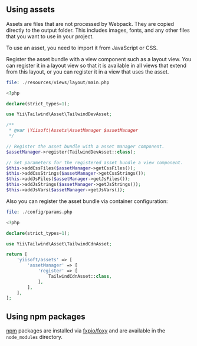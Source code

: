 ## Using assets

Assets are files that are not processed by Webpack. They are copied directly to the output folder. This includes images, fonts, and any other files that you want to use in your project.

To use an asset, you need to import it from JavaScript or CSS.

Register the asset bundle with a view component such as a layout view. You can register it in a layout view so that it is available in all views that extend from this layout, or you can register it in a view that uses the asset.

```php
file: ./resources/views/layout/main.php

<?php

declare(strict_types=1);

use Yii\Tailwind\Asset\TailwindDevAsset;

/**
 * @var \Yiisoft\Assets\AssetManager $assetManager
 */

// Register the asset bundle with a asset manager component.
$assetManager->register(TailwindDevAsset::class);

// Set parameters for the registered asset bundle a view component.
$this->addCssFiles($assetManager->getCssFiles());
$this->addCssStrings($assetManager->getCssStrings());
$this->addJsFiles($assetManager->getJsFiles());
$this->addJsStrings($assetManager->getJsStrings());
$this->addJsVars($assetManager->getJsVars());
```

Also you can register the asset bundle via container configuration:

```php
file: ./config/params.php

<?php

declare(strict_types=1);

use Yii\Tailwind\Asset\TailwindCdnAsset;

return [
    'yiisoft/assets' => [
        'assetManager' => [
            'register' => [
                TailwindCdnAsset::class,
            ],
        ],
    ],
];
```

## Using npm packages

[npm](https://www.npmjs.com/) packages are installed via [fxpio/foxy](https://github.com/fxpio/foxy) and are available in the `node_modules` directory. 
